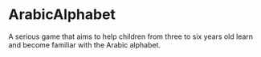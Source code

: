# ArabicAlphabet
A serious game that aims to help children from three to six years old learn and become familiar with the Arabic alphabet.
